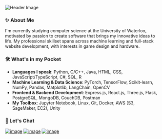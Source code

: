 ![Header Image](https://github.com/JeffreyQin/JeffreyQin/assets/122770444/0edf0ed2-3c17-4c19-8e52-c40bab01e72e)


### ✨ About Me
I'm currently studying computer science at the University of Waterloo, motivated by passion to create software that brings my innovative ideas to life. My professional skillset spans across machine learning and full-stack website development, with interests in game design and hardware.


### 🛠️ What's in my Pocket


- **Languages I speak**: Python, C/C++, Java, HTML, CSS, JavaScript/TypeScript, C#, SQL, R
- **Machine Learning & Data Science**: PyTorch, TensorFlow, Scikit-learn, NumPy, Pandas, Matplotlib, LangChain, OpenCV
- **Frontend & Backend Development**: Express.js, React.js, Three.js, Flask, PostgreSQL, MongoDB, CouchDB, Postman
- **My Toolbox**: Jupyter Notebook, Linux, Git, Docker, AWS (S3, SageMaker, EC2), Unity


### 💬 Let's Chat


[![image](https://img.shields.io/badge/LinkedIn-0077B5?style=for-the-badge&logo=linkedin&logoColor=white)](https://www.linkedin.com/in/jeffreyzqin/)
[![image](https://img.shields.io/badge/Gmail-D14836?style=for-the-badge&logo=gmail&logoColor=white)](mailto:jeffreyqin612@gmail.com)
[![image](https://img.shields.io/badge/Instagram-E4405F?style=for-the-badge&logo=instagram&logoColor=white)](https://www.instagram.com/jqin612)

<!--
**JeffreyQin/JeffreyQin** is a ✨ _special_ ✨ repository because its `README.md` (this file) appears on your GitHub profile.

Here are some ideas to get you started:

- 🔭 I’m currently working on ...
- 🌱 I’m currently learning ...
- 👯 I’m looking to collaborate on ...
- 🤔 I’m looking for help with ...
- 💬 Ask me about ...
- 📫 How to reach me: ...
- 😄 Pronouns: ...
- ⚡ Fun fact: ...
-->

